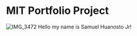 # MIT Portfolio Project 
![IMG_3472](https://github.com/SoftwareSam29/SamuelHuanostoJr/assets/150557676/12e5607f-2880-49f7-813c-3330cb36b5f0)
Hello my name is Samuel Huanosto Jr!

